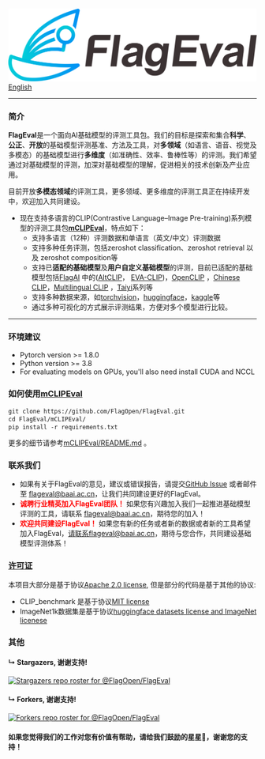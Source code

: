 ![FlagEval](logo.png)
[English](README.md)

--------------------------------------------------------------------------------

### 简介

**FlagEval**是一个面向AI基础模型的评测工具包。我们的目标是探索和集合**科学**、**公正**、**开放**的基础模型评测基准、方法及工具，对**多领域**（如语言、语音、视觉及多模态）的基础模型进行**多维度**（如准确性、效率、鲁棒性等）的评测。我们希望通过对基础模型的评测，加深对基础模型的理解，促进相关的技术创新及产业应用。

目前开放**多模态领域**的评测工具，更多领域、更多维度的评测工具正在持续开发中，欢迎加入共同建设。

* 现在支持多语言的CLIP(Contrastive Language–Image Pre-training)系列模型的评测工具包[**mCLIPEval**](https://github.com/FlagOpen/FlagEval/tree/master/mCLIPEval)，特点如下：
	- 支持多语言（12种）评测数据和单语言（英文/中文）评测数据
	- 支持多种任务评测，包括zeroshot classification、zeroshot retrieval 以及 zeroshot composition等
	- 支持已**适配的基础模型**及**用户自定义基础模型**的评测，目前已适配的基础模型包括[FlagAI](https://github.com/FlagAI-Open/FlagAI) 中的([AltCLIP](https://github.com/FlagAI-Open/FlagAI/tree/master/examples/AltCLIP)， [EVA-CLIP](https://github.com/FlagAI-Open/FlagAI/tree/master/examples/EVA_CLIP))，[OpenCLIP](https://github.com/mlfoundations/open_clip) ，[Chinese CLIP](https://github.com/OFA-Sys/Chinese-CLIP)，[Multilingual CLIP](https://github.com/FreddeFrallan/Multilingual-CLIP) ，[Taiyi](https://fengshenbang-doc.readthedocs.io/zh/latest/docs/%E5%A4%AA%E4%B9%99%E7%B3%BB%E5%88%97/index.html)系列等
	- 支持多种数据来源，如[torchvision](https://pytorch.org/vision/stable/datasets.html)，[huggingface](https://huggingface.co/datasets)，[kaggle](https://www.kaggle.com/datasets)等
	- 通过多种可视化的方式展示评测结果，方便对多个模型进行比较。
--------------------------------------------------------------------------------


### 环境建议
* Pytorch version >= 1.8.0
* Python version >= 3.8
* For evaluating models on GPUs, you'll also need install CUDA and NCCL

### 如何使用[mCLIPEval](https://github.com/FlagOpen/FlagEval/tree/master/mCLIPEval)
```shell
git clone https://github.com/FlagOpen/FlagEval.git
cd FlagEval/mCLIPEval/
pip install -r requirements.txt
```
更多的细节请参考[mCLIPEval/README.md](https://github.com/FlagOpen/FlagEval/tree/master/mCLIPEval/README.md) 。


### 联系我们

* 如果有关于FlagEval的意见，建议或错误报告，请提交[GitHub Issue](https://github.com/FlagOpen/FlagEval/issues) 或者邮件至 flageval@baai.ac.cn，让我们共同建设更好的FlagEval。
* <font color="Red">**诚聘行业精英加入FlagEval团队！** </font>如果您有兴趣加入我们一起推进基础模型评测的工具，请联系 flageval@baai.ac.cn，期待您的加入！
* <font color="Red">**欢迎共同建设FlagEval！** </font>如果您有新的任务或者新的数据或者新的工具希望加入FlagEval，请联系flageval@baai.ac.cn，期待与您合作，共同建设基础模型评测体系！


### [许可证](/LICENSE)
本项目大部分是基于协议[Apache 2.0 license](LICENSE), 但是部分的代码是基于其他的协议:

* CLIP_benchmark 是基于协议[MIT license](https://github.com/LAION-AI/CLIP_benchmark/blob/main/LICENSE)
* ImageNet1k数据集是基于协议[huggingface datasets license and ImageNet licenese](https://huggingface.co/datasets/imagenet-1k/blob/main/README.md#licensing-information)


### 其他
#### &#8627; Stargazers, 谢谢支持!
[![Stargazers repo roster for @FlagOpen/FlagEval](https://reporoster.com/stars/FlagOpen/FlagEval)](https://github.com/FlagOpen/FlagEval/stargazers)

#### &#8627; Forkers, 谢谢支持!
[![Forkers repo roster for @FlagOpen/FlagEval](https://reporoster.com/forks/FlagOpen/FlagEval)](https://github.com/FlagOpen/FlagEval/network/members)

#### 如果您觉得我们的工作对您有价值有帮助，请给我们鼓励的**星星🌟**，谢谢您的支持！